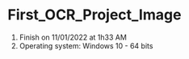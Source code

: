 # First_OCR_Project_Image
1. Finish on 11/01/2022 at 1h33 AM
2. Operating system: Windows 10 - 64 bits
